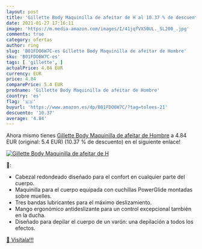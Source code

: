 ```yaml
---
layout: post
title: 'Gillette Body Maquinilla de afeitar de H al 10.37 % de descuento'
date: 2021-01-27 17:16:11
image: 'https://m.media-amazon.com/images/I/41jqfVX50UL._SL200_.jpg'
comments: true
category: ofertas
author: ring
slug: 'B01FDO6W7C-es Gillette Body Maquinilla de afeitar de Hombre'
sku: 'B01FDO6W7C-es'
tags: [ 'gillette', ]
actualPrice: 4.84 EUR
currency: EUR
price: 4.84
comparePrice: 5.4 EUR
prodname: 'Gillette Body Maquinilla de afeitar de Hombre'
country: 'es'
flag: '🇪🇸'
buyurl: 'https://www.amazon.es/dp/B01FDO6W7C/?tag=tolees-21'
descuento: '10.37'
average: '4.84'
---
```


Ahora mismo tienes [Gillette Body Maquinilla de afeitar de Hombre](https://www.amazon.es/dp/B01FDO6W7C/?tag=tolees-21) a 4.84 EUR (original: 5.4 EUR) (10.37 %  de descuento) en el siguiente enlace!

[![Gillette Body Maquinilla de afeitar de H](https://m.media-amazon.com/images/I/41jqfVX50UL._SL200_.jpg)](https://www.amazon.es/dp/B01FDO6W7C/?tag=tolees-21)

🔎:

- Cabezal redondeado diseñado para el confort en cualquier parte del cuerpo.
- Maquinilla para el cuerpo equipada con cuchillas PowerGlide montadas sobre muelles.
- Tres bandas lubricantes para el máximo deslizamiento.
- Mango ergonómico antideslizante para un control excepcional también en la ducha.
- Diseñado para depilar el cuerpo de un varón: una depilación a todos los efectos.

[🛒 Visítala!!!](https://www.amazon.es/dp/B01FDO6W7C/?tag=tolees-21)
